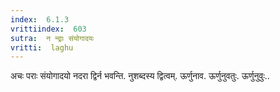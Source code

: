 ```yaml
---
index:  6.1.3
vrittiindex:  603
sutra:  न न्द्राः संयोगादयः
vritti:  laghu 
---
```


अचः पराः संयोगादयो नदरा द्विर्न भवन्ति. नुशब्दस्य द्वित्वम्. ऊर्णुनाव. ऊर्णुनुवतुः. ऊर्णुनुवुः..

